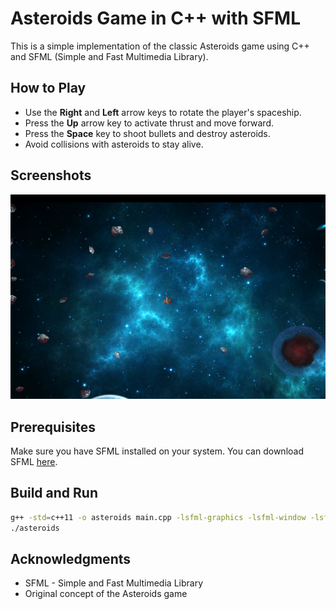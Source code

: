 # Asteroids Game in C++ with SFML

This is a simple implementation of the classic Asteroids game using C++ and SFML (Simple and Fast Multimedia Library).

## How to Play

- Use the **Right** and **Left** arrow keys to rotate the player's spaceship.
- Press the **Up** arrow key to activate thrust and move forward.
- Press the **Space** key to shoot bullets and destroy asteroids.
- Avoid collisions with asteroids to stay alive.

## Screenshots

![Gameplay](images/screenshots/gameplay.png)

## Prerequisites

Make sure you have SFML installed on your system. You can download SFML [here](https://www.sfml-dev.org/download.php).

## Build and Run

```bash
g++ -std=c++11 -o asteroids main.cpp -lsfml-graphics -lsfml-window -lsfml-system
./asteroids
```

## Acknowledgments

- SFML - Simple and Fast Multimedia Library
- Original concept of the Asteroids game
